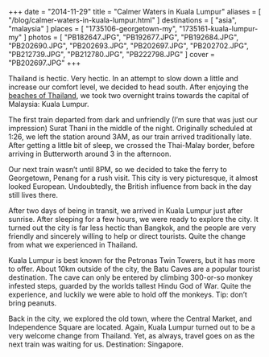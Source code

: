 +++
date    = "2014-11-29"
title   = "Calmer Waters in Kuala Lumpur"
aliases = [ "/blog/calmer-waters-in-kuala-lumpur.html" ]
destinations = [ "asia", "malaysia" ]
places  = [ "1735106-georgetown-my", "1735161-kuala-lumpur-my" ]
photos  = [
  "PB182647.JPG", "PB192677.JPG", "PB192684.JPG", "PB202690.JPG", "PB202693.JPG",
  "PB202697.JPG", "PB202702.JPG", "PB212739.JPG", "PB212780.JPG", "PB222798.JPG"
]
cover = "PB202697.JPG"
+++

Thailand is hectic. Very hectic. In an attempt to slow down a little and increase our comfort level, we decided to head south. After enjoying the [beaches of Thailand](/beaches-of-thailand/), we took two overnight trains towards the capital of Malaysia: Kuala Lumpur.
<!--more-->
The first train departed from dark and unfriendly (I’m sure that was just our impression) Surat Thani in the middle of the night. Originally scheduled at 1:26, we left the station around 3AM, as our train arrived traditionally late. After getting a little bit of sleep, we crossed the Thai-Malay border, before arriving in Butterworth around 3 in the afternoon.

Our next train wasn’t until 8PM, so we decided to take the ferry to Georgetown, Penang for a rush visit. This city is very picturesque, it almost looked European. Undoubtedly, the British influence from back in the day still lives there.

After two days of being in transit, we arrived in Kuala Lumpur just after sunrise. After sleeping for a few hours, we were ready to explore the city. It turned out the city is far less hectic than Bangkok, and the people are very friendly and sincerely willing to help or direct tourists. Quite the change from what we experienced in Thailand.

Kuala Lumpur is best known for the Petronas Twin Towers, but it has more to offer. About 10km outside of the city, the Batu Caves are a popular tourist destination. The cave can only be entered by climbing 300-or-so monkey infested steps, guarded by the worlds tallest Hindu God of War. Quite the experience, and luckily we were able to hold off the monkeys. Tip: don’t bring peanuts.

Back in the city, we explored the old town, where the Central Market, and Independence Square are located. Again, Kuala Lumpur turned out to be a very welcome change from Thailand. Yet, as always, travel goes on as the next train was waiting for us. Destination: Singapore.